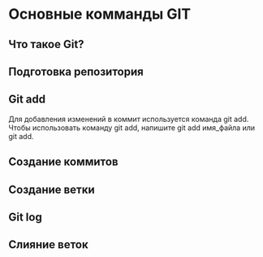 # Основные комманды GIT

## Что такое Git?

## Подготовка репозитория

## Git add
Для добавления изменений в коммит используется команда git add. Чтобы использовать команду git add, напишите git add имя_файла или git add.

## Создание коммитов

## Создание ветки

## Git log

## Слияние веток
